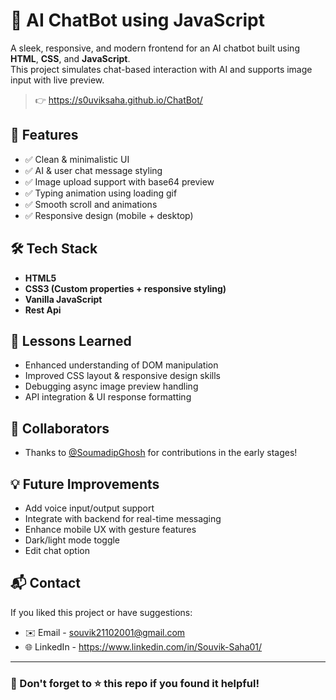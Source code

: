 # 💬 AI ChatBot using JavaScript

A sleek, responsive, and modern frontend for an AI chatbot built using **HTML**, **CSS**, and **JavaScript**.  
This project simulates chat-based interaction with AI and supports image input with live preview.

> 👉 https://s0uviksaha.github.io/ChatBot/

## 🚀 Features

- ✅ Clean & minimalistic UI
- ✅ AI & user chat message styling
- ✅ Image upload support with base64 preview
- ✅ Typing animation using loading gif
- ✅ Smooth scroll and animations
- ✅ Responsive design (mobile + desktop)

## 🛠️ Tech Stack

- **HTML5**
- **CSS3 (Custom properties + responsive styling)**
- **Vanilla JavaScript**
- **Rest Api**


## 🧠 Lessons Learned

- Enhanced understanding of DOM manipulation
- Improved CSS layout & responsive design skills
- Debugging async image preview handling
- API integration & UI response formatting

## 🤝 Collaborators

- Thanks to [@SoumadipGhosh](https://github.com/SoumadipGhosh) for contributions in the early stages!

## 💡 Future Improvements

- Add voice input/output support
- Integrate with backend for real-time messaging
- Enhance mobile UX with gesture features
- Dark/light mode toggle
- Edit chat option

## 📬 Contact

If you liked this project or have suggestions:

- ✉️ Email - souvik21102001@gmail.com
- 🌐 LinkedIn - https://www.linkedin.com/in/Souvik-Saha01/

---

### 📌 Don't forget to ⭐ this repo if you found it helpful! 
